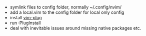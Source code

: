 * symlink files to config folder, normally ~/.config/nvim/
* add a local.vim to the config folder for local only config
* install [vim-plug](https://github.com/junegunn/vim-plug)
* run :PlugInstall
* deal with inevitable issues around missing native packages etc.
